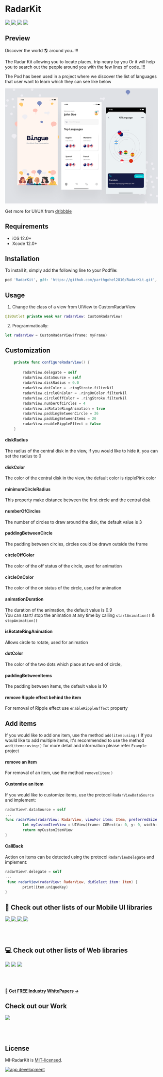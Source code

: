 # RadarKit

<a href="https://docs.swift.org/swift-book/" style="pointer-events: stroke;" target="_blank">
<img src="https://img.shields.io/badge/swift-5.0-brightgreen">
</a>
<a href="https://developer.apple.com/ios/" style="pointer-events: stroke;" target="_blank">
<img src="https://img.shields.io/badge/platform-iOS-red">
</a>
<a href="https://www.codacy.com?utm_source=github.com&amp;utm_medium=referral&amp;utm_content=nikunjprajapati95/Reading-Animation&amp;utm_campaign=Badge_Grade"><img src="https://app.codacy.com/project/badge/Grade/44b16d6ddb96446b875d38bf2ec89b11"/></a>
<a href="https://github.com/nikunjprajapati95/Reading-Animation/blob/main/LICENSE" style="pointer-events: stroke;" target="_blank">
<img src="https://img.shields.io/badge/licence-MIT-orange">
</a>
<p></p> 

## Preview

Discover the world 🌎 around you..!!!

The Radar Kit allowing you to locate places, trip neary by you Or it will help you to search out the people around you with the few lines of code..!!!

The Pod has been used in a project where we discover the list of languages that user want to learn which they can see like below

![gif](/Screenshots/Bingue.png)

Get more for UI/UX from [dribbble](https://dribbble.com/MindInventoryUIUX)<br />

## Requirements
- iOS 12.0+
- Xcode 12.0+

## Installation
To install it, simply add the following line to your Podfile:

```ruby
pod 'RadarKit', git: 'https://github.com/parthgohel2810/RadarKit.git', branch: 'main'
```
## Usage

1. Change the class of a view from UIView to CustomRadarView
```swift
@IBOutlet private weak var radarView: CustomRadarView!
```
2. Programmatically:

```swift
let radarView = CustomRadarView(frame: myFrame)

```

## Customization 

```swift
    private func configureRadarView() {
        
        radarView.delegate = self
        radarView.dataSource = self
        radarView.diskRadius = 0.0
        radarView.dotColor = .ringStroke.filterNil
        radarView.circleOnColor = .ringOnColor.filterNil
        radarView.circleOffColor = .ringStroke.filterNil
        radarView.numberOfCircles = 4
        radarView.isRotateRingAnimation = true
        radarView.paddingBetweenCircle = 36
        radarView.paddingBetweenItems = 20
        radarView.enableRippleEffect = false
    }
```

#### diskRadius
The radius of the central disk in the view, if you would like to hide it, you can set the radius to 0

#### diskColor
The color of the central disk in the view, the default color is ripplePink color

#### minimumCircleRadius
This property make distance between the first circle and the central disk  

#### numberOfCircles
The number of circles to draw around the disk, the default value is 3

#### paddingBetweenCircle
The padding between circles, circles could be drawn outside the frame 

#### circleOffColor
The color of the off status of the circle, used for animation

#### circleOnColor
The color of the on status of the circle, used for animation

#### animationDuration
The duration of the animation, the default value is 0.9
<br />
You can start/ stop the animation at any time by calling `startAnimation()` & `stopAnimation()`

#### isRotateRingAnimation
Allows circle to rotate, used for animation

#### dotColor
The color of the two dots which place at two end of circle,

#### paddingBetweenItems
The padding between items, the default value is 10

#### remove Ripple effect behind the item
For removal of Ripple effect use `enableRippleEffect` property

## Add items 
If you would like to add one item, use the method `add(item:using:)`
If you would like to add multiple items, it's recommended to use the method `add(items:using:)` for more detail and information please refer `Example` project

#### remove an item 
For removal of an item, use the method `remove(item:)`

#### Customise an item 
If you would like to customize items, use the protocol `RadarViewDataSource` and implement: 


```swift
radarView?.dataSource = self 
...
func radarView(radarView: RadarView, viewFor item: Item, preferredSize: CGSize) -> UIView {
        let myCustomItemView = UIView(frame: CGRect(x: 0, y: 0, width: preferredSize.width, height: preferredSize.height))
        return myCustomItemView
}
```

#### CallBack
Action on items can be detected using the protocol `RadarViewDelegate` and implement: 
```swift
radarView?.delegate = self 
...
 func radarView(radarView: RadarView, didSelect item: Item) {
        print(item.uniqueKey)
}
```
## 📱 Check out other lists of our Mobile UI libraries

<a href="https://github.com/Mindinventory?language=kotlin"> 
<img src="https://img.shields.io/badge/Kotlin-0095D5?&style=for-the-badge&logo=kotlin&logoColor=white"> </a>

<a href="https://github.com/Mindinventory?language=swift"> 
<img src="https://img.shields.io/badge/Swift-FA7343?style=for-the-badge&logo=swift&logoColor=white"> </a>

<a href="https://github.com/Mindinventory?language=dart"> 
<img src="https://img.shields.io/badge/Flutter-02569B?style=for-the-badge&logo=flutter&logoColor=white"> </a>


<a href="https://github.com/Mindinventory/react-native-tabbar-interaction"> 
<img src="https://img.shields.io/badge/React_Native-20232A?style=for-the-badge&logo=react&logoColor=61DAFB"> </a>

<br></br>

## 💻 Check out other lists of Web libraries

<a href="hhttps://github.com/Mindinventory?language=javascript"> 
<img src="https://img.shields.io/badge/JavaScript-F7DF1E?style=for-the-badge&logo=javascript&logoColor=black"></a>

<a href="https://github.com/Mindinventory?language=go"> 
<img src="https://img.shields.io/badge/Go-00ADD8?style=for-the-badge&logo=go&logoColor=white"></a>

<a href="https://github.com/Mindinventory?language=python"> 
<img src="https://img.shields.io/badge/Python-3776AB?style=for-the-badge&logo=python&logoColor=white"></a>

<br></br>

<h4><a href="https://www.mindinventory.com/whitepapers.php?utm_source=gthb&utm_medium=special&utm_campaign=folding-cell#demo"><u> 📝 Get FREE Industry WhitePapers →</u></a></h4>

## Check out our Work
<a href="https://dribbble.com/mindinventory"> 
<img src="https://img.shields.io/badge/Dribbble-EA4C89?style=for-the-badge&logo=dribbble&logoColor=white" /> </a>

<br></br>

## License
MI-RadarKit is [MIT-licensed](/LICENSE).

<a href="https://www.mindinventory.com/contact-us.php?utm_source=gthb&utm_medium=repo&utm_campaign=swift-ui-libraries">
<img src="https://github.com/Sammindinventory/MindInventory/blob/main/hirebutton.png" width="203" height="43"  alt="app development">
</a>
